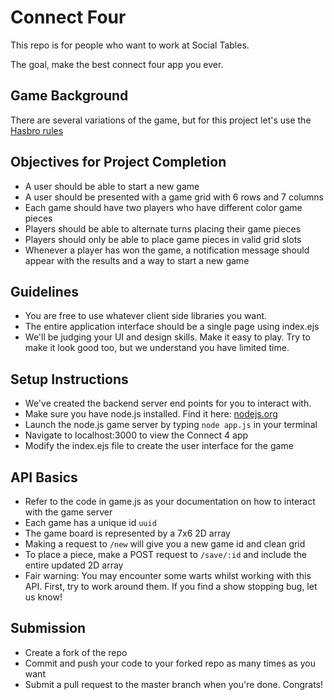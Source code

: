 # Connect Four

This repo is for people who want to work at Social Tables.

The goal, make the best connect four app you ever.

## Game Background
There are several variations of the game, but for this project let's use the [Hasbro rules](http://www.hasbro.com/common/documents/dad2614d1c4311ddbd0b0800200c9a66/1EF6874419B9F36910222EB9858E8CB8.pdf)


## Objectives for Project Completion
- A user should be able to start a new game
- A user should be presented with a game grid with 6 rows and 7 columns
- Each game should have two players who have different color game pieces
- Players should be able to alternate turns placing their game pieces
- Players should only be able to place game pieces in valid grid slots
- Whenever a player has won the game, a notification message should appear with the results and a way to start a new game

## Guidelines
- You are free to use whatever client side libraries you want.
- The entire application interface should be a single page using index.ejs
- We'll be judging your UI and design skills. Make it easy to play. Try to make it look good too, but we understand you have limited time.

## Setup Instructions
- We've created the backend server end points for you to interact with.
- Make sure you have node.js installed. Find it here: [nodejs.org](http://nodejs.org)
- Launch the node.js game server by typing `node app.js` in your terminal
- Navigate to localhost:3000 to view the Connect 4 app
- Modify the index.ejs file to create the user interface for the game

## API Basics
- Refer to the code in game.js as your documentation on how to interact with the game server
- Each game has a unique id `uuid`
- The game board is represented by a 7x6 2D array
- Making a request to `/new` will give you a new game id and clean grid
- To place a piece, make a POST request to `/save/:id` and include the entire updated 2D array
- Fair warning: You may encounter some warts whilst working with this API. First, try to work around them. If you find a show stopping bug, let us know!

## Submission
- Create a fork of the repo
- Commit and push your code to your forked repo as many times as you want
- Submit a pull request to the master branch when you're done. Congrats!